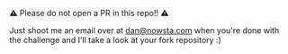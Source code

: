 ⚠️ Please do not open a PR in this repo!! ⚠️

Just shoot me an email over at dan@nowsta.com
when you're done with the challenge and I'll
take a look at your fork repository :)
